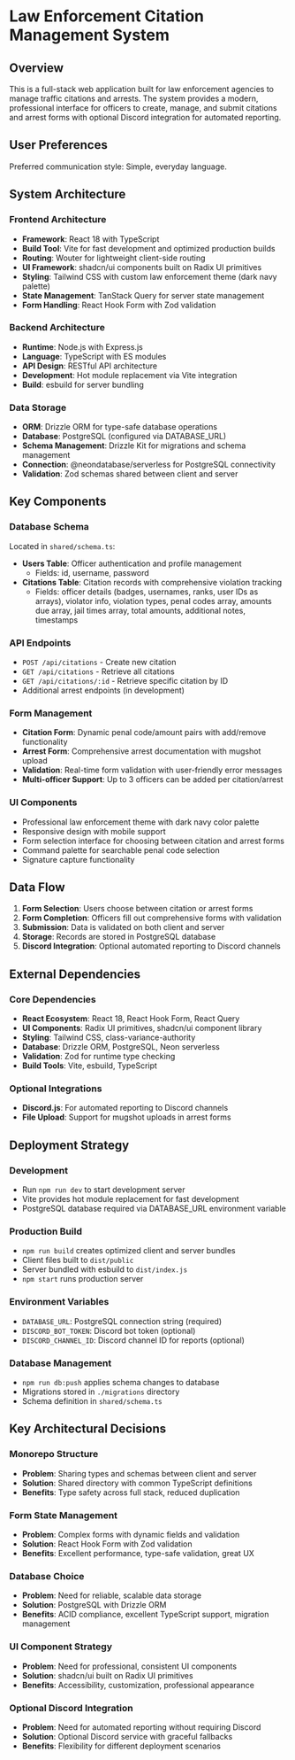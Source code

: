 # Law Enforcement Citation Management System

## Overview

This is a full-stack web application built for law enforcement agencies to manage traffic citations and arrests. The system provides a modern, professional interface for officers to create, manage, and submit citations and arrest forms with optional Discord integration for automated reporting.

## User Preferences

Preferred communication style: Simple, everyday language.

## System Architecture

### Frontend Architecture
- **Framework**: React 18 with TypeScript
- **Build Tool**: Vite for fast development and optimized production builds
- **Routing**: Wouter for lightweight client-side routing
- **UI Framework**: shadcn/ui components built on Radix UI primitives
- **Styling**: Tailwind CSS with custom law enforcement theme (dark navy palette)
- **State Management**: TanStack Query for server state management
- **Form Handling**: React Hook Form with Zod validation

### Backend Architecture
- **Runtime**: Node.js with Express.js
- **Language**: TypeScript with ES modules
- **API Design**: RESTful API architecture
- **Development**: Hot module replacement via Vite integration
- **Build**: esbuild for server bundling

### Data Storage
- **ORM**: Drizzle ORM for type-safe database operations
- **Database**: PostgreSQL (configured via DATABASE_URL)
- **Schema Management**: Drizzle Kit for migrations and schema management
- **Connection**: @neondatabase/serverless for PostgreSQL connectivity
- **Validation**: Zod schemas shared between client and server

## Key Components

### Database Schema
Located in `shared/schema.ts`:
- **Users Table**: Officer authentication and profile management
  - Fields: id, username, password
- **Citations Table**: Citation records with comprehensive violation tracking
  - Fields: officer details (badges, usernames, ranks, user IDs as arrays), violator info, violation types, penal codes array, amounts due array, jail times array, total amounts, additional notes, timestamps

### API Endpoints
- `POST /api/citations` - Create new citation
- `GET /api/citations` - Retrieve all citations
- `GET /api/citations/:id` - Retrieve specific citation by ID
- Additional arrest endpoints (in development)

### Form Management
- **Citation Form**: Dynamic penal code/amount pairs with add/remove functionality
- **Arrest Form**: Comprehensive arrest documentation with mugshot upload
- **Validation**: Real-time form validation with user-friendly error messages
- **Multi-officer Support**: Up to 3 officers can be added per citation/arrest

### UI Components
- Professional law enforcement theme with dark navy color palette
- Responsive design with mobile support
- Form selection interface for choosing between citation and arrest forms
- Command palette for searchable penal code selection
- Signature capture functionality

## Data Flow

1. **Form Selection**: Users choose between citation or arrest forms
2. **Form Completion**: Officers fill out comprehensive forms with validation
3. **Submission**: Data is validated on both client and server
4. **Storage**: Records are stored in PostgreSQL database
5. **Discord Integration**: Optional automated reporting to Discord channels

## External Dependencies

### Core Dependencies
- **React Ecosystem**: React 18, React Hook Form, React Query
- **UI Components**: Radix UI primitives, shadcn/ui component library
- **Styling**: Tailwind CSS, class-variance-authority
- **Database**: Drizzle ORM, PostgreSQL, Neon serverless
- **Validation**: Zod for runtime type checking
- **Build Tools**: Vite, esbuild, TypeScript

### Optional Integrations
- **Discord.js**: For automated reporting to Discord channels
- **File Upload**: Support for mugshot uploads in arrest forms

## Deployment Strategy

### Development
- Run `npm run dev` to start development server
- Vite provides hot module replacement for fast development
- PostgreSQL database required via DATABASE_URL environment variable

### Production Build
- `npm run build` creates optimized client and server bundles
- Client files built to `dist/public`
- Server bundled with esbuild to `dist/index.js`
- `npm start` runs production server

### Environment Variables
- `DATABASE_URL`: PostgreSQL connection string (required)
- `DISCORD_BOT_TOKEN`: Discord bot token (optional)
- `DISCORD_CHANNEL_ID`: Discord channel ID for reports (optional)

### Database Management
- `npm run db:push` applies schema changes to database
- Migrations stored in `./migrations` directory
- Schema definition in `shared/schema.ts`

## Key Architectural Decisions

### Monorepo Structure
- **Problem**: Sharing types and schemas between client and server
- **Solution**: Shared directory with common TypeScript definitions
- **Benefits**: Type safety across full stack, reduced duplication

### Form State Management
- **Problem**: Complex forms with dynamic fields and validation
- **Solution**: React Hook Form with Zod validation
- **Benefits**: Excellent performance, type-safe validation, great UX

### Database Choice
- **Problem**: Need for reliable, scalable data storage
- **Solution**: PostgreSQL with Drizzle ORM
- **Benefits**: ACID compliance, excellent TypeScript support, migration management

### UI Component Strategy
- **Problem**: Need for professional, consistent UI components
- **Solution**: shadcn/ui built on Radix UI primitives
- **Benefits**: Accessibility, customization, professional appearance

### Optional Discord Integration
- **Problem**: Need for automated reporting without requiring Discord
- **Solution**: Optional Discord service with graceful fallbacks
- **Benefits**: Flexibility for different deployment scenarios